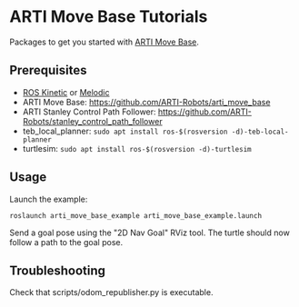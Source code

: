 # ARTI Move Base Tutorials

Packages to get you started with [ARTI Move Base](https://github.com/ARTI-Robots/arti_move_base).


## Prerequisites

- [ROS Kinetic](http://wiki.ros.org/kinetic/) or [Melodic](http://wiki.ros.org/melodic/)
- ARTI Move Base: https://github.com/ARTI-Robots/arti_move_base
- ARTI Stanley Control Path Follower: https://github.com/ARTI-Robots/stanley_control_path_follower
- teb_local_planner: `sudo apt install ros-$(rosversion -d)-teb-local-planner`
- turtlesim: `sudo apt install ros-$(rosversion -d)-turtlesim`


## Usage

Launch the example:

```shell
roslaunch arti_move_base_example arti_move_base_example.launch
```

Send a goal pose using the "2D Nav Goal" RViz tool. The turtle should now follow a path to the goal pose.


## Troubleshooting

Check that scripts/odom_republisher.py is executable.
